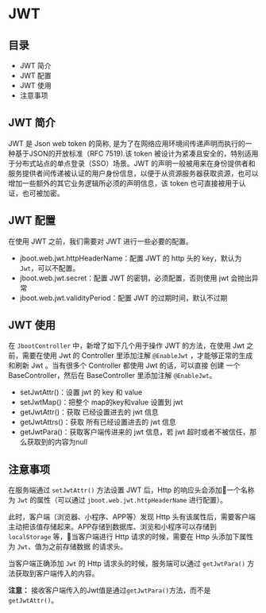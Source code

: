 # JWT

## 目录
- JWT 简介
- JWT 配置
- JWT 使用
- 注意事项

## JWT 简介

JWT 是 Json web token 的简称, 是为了在网络应用环境间传递声明而执行的一种基于JSON的开放标准（RFC 7519).该 token 被设计为紧凑且安全的，特别适用于分布式站点的单点登录（SSO）场景。JWT 的声明一般被用来在身份提供者和服务提供者间传递被认证的用户身份信息，以便于从资源服务器获取资源，也可以增加一些额外的其它业务逻辑所必须的声明信息，该 token 也可直接被用于认证，也可被加密。

## JWT 配置

在使用 JWT 之前，我们需要对 JWT 进行一些必要的配置。

- jboot.web.jwt.httpHeaderName：配置 JWT 的 http 头的 key，默认为 `Jwt`，可以不配置。
- jboot.web.jwt.secret：配置 JWT 的密钥，必须配置，否则使用 jwt 会抛出异常
- jboot.web.jwt.validityPeriod：配置 JWT 的过期时间，默认不过期


## JWT 使用

在 `JbootController` 中，新增了如下几个用于操作 JWT 的方法，在使用 Jwt 之前，需要在使用 Jwt 的 Controller
里添加注解 `@EnableJwt` ，才能够正常的生成和刷新 Jwt 。当有很多个 Controller 都使用 Jwt 的话，可以直接 创建
一个 BaseController，然后在 BaseController 里添加注解 `@EnableJwt`。


- setJwtAttr()：设置 jwt 的 key 和 value
- setJwtMap()：把整个 map的key和value 设置到 jwt
- getJwtAttr()：获取 已经设置进去的 jwt 信息
- getJwtAttrs()：获取 所有已经设置进去的 jwt 信息
- getJwtPara()：获取客户端传进来的 jwt 信息，若 jwt 超时或者不被信任，那么获取到的内容为null

## 注意事项

在服务端通过 `setJwtAttr()` 方法设置 JWT 后，Http 的响应头会添加一个名称为 `Jwt` 的属性（可以通过 `jboot.web.jwt.httpHeaderName` 进行配置）。

此时，客户端（浏览器、小程序、APP等）发现 Http 头有该属性后，需要客户端主动把该值存储起来。APP存储到数据库、浏览和小程序可以存储到 `localStorage` 等，当客户端进行 Http 请求的时候，需要在 Http 头添加下属性为 `Jwt`、值为之前存储数据 的请求头。

当客户端正确添加 `Jwt` 的 Http 请求头的时候，服务端可以通过 `getJwtPara()` 方法获取到客户端传入的内容。

**注意：** 接收客户端传入的Jwt值是通过`getJwtPara()`方法，而不是 `getJwtAttr()`。